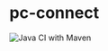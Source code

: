 # pc-connect 

![Java CI with Maven](https://github.com/jeetprksh/pc-connect-server/workflows/Java%20CI%20with%20Maven/badge.svg?branch=master)